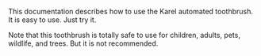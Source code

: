 

This documentation describes how to use the Karel automated toothbrush. It is easy to use. Just try it.

Note that this toothbrush is totally safe to use for children, adults, pets, wildlife, and trees. But it is not recommended.

